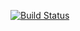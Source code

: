 [![Build Status](https://travis-ci.com/Misha-create/MK_MIPT_Python.svg?branch=master)](https://travis-ci.com/Misha-create/MK_MIPT_Python)
